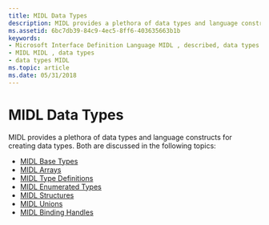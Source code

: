 ```yaml
---
title: MIDL Data Types
description: MIDL provides a plethora of data types and language constructs for creating data types.
ms.assetid: 6bc7db39-84c9-4ec5-8ff6-403635663b1b
keywords:
- Microsoft Interface Definition Language MIDL , described, data types
- MIDL MIDL , data types
- data types MIDL
ms.topic: article
ms.date: 05/31/2018
---
```


# MIDL Data Types

MIDL provides a plethora of data types and language constructs for creating data types. Both are discussed in the following topics:

-   [MIDL Base Types](midl-base-types.md)
-   [MIDL Arrays](midl-arrays.md)
-   [MIDL Type Definitions](midl-type-definitions.md)
-   [MIDL Enumerated Types](midl-enumerated-types.md)
-   [MIDL Structures](midl-structures.md)
-   [MIDL Unions](midl-unions.md)
-   [MIDL Binding Handles](midl-binding-handles.md)

 

 




